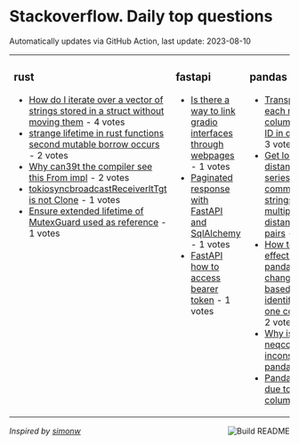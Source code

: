 # Stackoverflow. Daily top questions 

Automatically updates via GitHub Action, last update: <!-- date starts -->2023-08-10<!-- date ends -->


<table><tr><td valign="top" width="33%">

### rust
<!-- rust starts -->
* [How do I iterate over a vector of strings stored in a struct without moving them](https://stackoverflow.com/questions/76872068/how-do-i-iterate-over-a-vector-of-strings-stored-in-a-struct-without-moving-them) - 4 votes
* [strange lifetime in rust functions second mutable borrow occurs](https://stackoverflow.com/questions/76872240/strange-lifetime-in-rust-functions-second-mutable-borrow-occurs) - 2 votes
* [Why can39t the compiler see this From impl](https://stackoverflow.com/questions/76868836/why-cant-the-compiler-see-this-from-impl) - 2 votes
* [tokiosyncbroadcastReceiverltTgt is not Clone](https://stackoverflow.com/questions/76875064/tokiosyncbroadcastreceivert-is-not-clone) - 1 votes
* [Ensure extended lifetime of MutexGuard used as reference](https://stackoverflow.com/questions/76866204/ensure-extended-lifetime-of-mutexguard-used-as-reference) - 1 votes
<!-- rust ends -->
</td><td valign="top" width="34%">


### fastapi
<!-- fastapi starts -->
* [Is there a way to link gradio interfaces through webpages](https://stackoverflow.com/questions/76870442/is-there-a-way-to-link-gradio-interfaces-through-webpages) - 1 votes
* [Paginated response with FastAPI and SqlAlchemy](https://stackoverflow.com/questions/76870025/paginated-response-with-fastapi-and-sqlalchemy) - 1 votes
* [FastAPI how to access bearer token](https://stackoverflow.com/questions/76867554/fastapi-how-to-access-bearer-token) - 1 votes
<!-- fastapi ends -->
</td><td valign="top" width="34%">


### pandas
<!-- pandas starts -->
* [Transposing each row data to column for each ID in dataframe](https://stackoverflow.com/questions/76871473/transposing-each-row-data-to-column-for-each-id-in-dataframe) - 3 votes
* [Get longest distance from series containing commaseparated strings with multiple distancedirection pairs](https://stackoverflow.com/questions/76869803/get-longest-distance-from-series-containing-comma-separated-strings-with-multipl) - 2 votes
* [How to effectively use pandas to change values based unique identifier and one condition](https://stackoverflow.com/questions/76866138/how-to-effectively-use-pandas-to-change-values-based-unique-identifier-and-one-c) - 2 votes
* [Why is neqcomparison inconsistent in pandas](https://stackoverflow.com/questions/76874407/why-is-neq-comparison-inconsistent-in-pandas) - 2 votes
* [Pandas  KeyError due to datetime column](https://stackoverflow.com/questions/76869410/pandas-keyerror-due-to-datetime-column) - 2 votes
<!-- pandas ends -->
</td></tr></table>

<a href="https://github.com/hp0404/hp0404/actions"><img src="https://github.com/hp0404/hp0404/workflows/Build%20README/badge.svg" align="right" alt="Build README"></a> <p>*Inspired by  [simonw](https://github.com/simonw/simonw)*</p>
